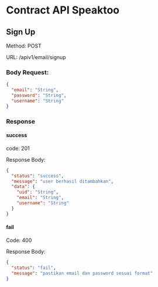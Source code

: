 # Contract API Speaktoo

## Sign Up

Method: POST

URL: /apiv1/email/signup
### Body Request:
```json
{
  "email": "String",
  "password": "String",
  "username": "String"
}
```
### Response
#### success
code: 201

Response Body:
```json
{
  "status": "success",
  "message": "user berhasil ditambahkan",
  "data": {
    "uid": "String",
    "email": "String",
    "username": "String"
  }
}
```
#### fail
Code: 400

Response Body:
```json
{
  "status": "fail",
  "message": "pastikan email dan password sesuai format"
}
```
